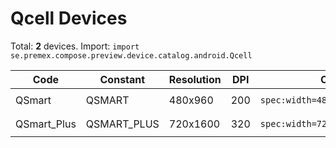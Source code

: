 # Qcell Devices

Total: **2** devices. Import: `import se.premex.compose.preview.device.catalog.android.Qcell`

| Code | Constant | Resolution | DPI | Compose Spec | Preview Usage |
|------|----------|------------|-----|-------------|---------------|
| QSmart | QSMART | 480x960 | 200 | `spec:width=480px,height=960px,dpi=200` | `@Preview(device = Qcell.QSMART)` |
| QSmart_Plus | QSMART_PLUS | 720x1600 | 320 | `spec:width=720px,height=1600px,dpi=320` | `@Preview(device = Qcell.QSMART_PLUS)` |

<!-- Generated automatically. Do not edit manually. -->
